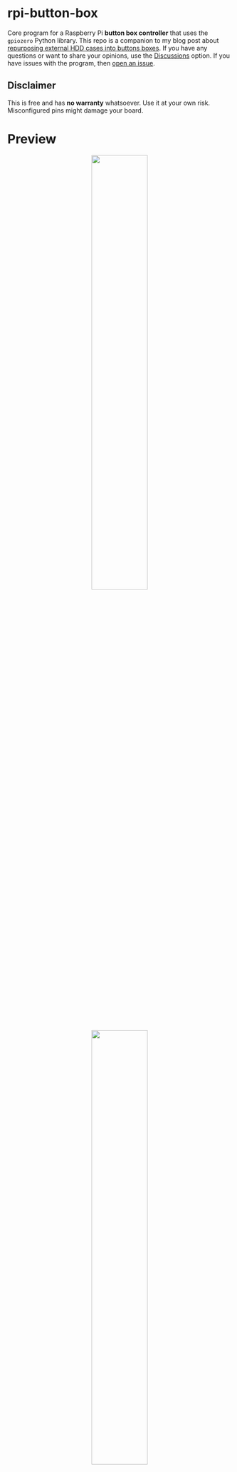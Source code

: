 # rpi-button-box
Core program for a Raspberry Pi **button box controller** that uses the `gpiozero` Python library.  This repo is a companion to my blog post about [repurposing external HDD cases into buttons boxes](https://cgomesu.com/blog/Rpi-button-box-ehdd-enclosure/).  If you have any questions or want to share your opinions, use the [Discussions](https://github.com/cgomesu/rpi-button-box/discussions) option.  If you have issues with the program, then [open an issue](https://github.com/cgomesu/rpi-button-box/issues).

## Disclaimer
This is free and has **no warranty** whatsoever.  Use it at your own risk.  Misconfigured pins might damage your board.

# Preview
<p align="center">
  <img src="imgs/preview-rpi-and-buttons.jpg" style="width: 50%;">
</p>

<p align="center">
  <img src="imgs/preview-rpi-and-buttons-closed-2.jpg" style="width: 50%;">
</p>

# Wiring
<p align="center">
  <img src="imgs/button-box-wiring.jpg" style="width: 50%;">
</p>

# Requirements
* Raspberry Pi
  * 40 GPIO pins version (but you can easily adapt to any revision)
* Python3
  * `gpiozero`, `rpi.gpio`, (and other standard Python libraries)

# Installation
The button box controller was developed for the Lite version of the [Raspberry Pi OS](https://www.raspberrypi.org/software/) but it should work with other similar systems for single board computers (e.g., [Armbian](https://www.armbian.com/)).  

The following instructions assume you're logged in with the `pi` user with `sudo` permission. (This is not a requirement but if different, make sure to change file permissions accordingly.  This applies to `systemd` service file and `logrotate/button-box` config as well.)

1. Use `apt` to install required programs
```
sudo apt update
sudo apt install git python3 python3-pip
```
2. Clone the `rpi-button-box` repo in `/opt`
```
cd /opt
sudo git clone https://github.com/cgomesu/rpi-button-box.git
sudo chown -R pi rpi-button-box
```
3. Install Python libraries from `requirements.txt`
```
pip3 install -r /opt/rpi-button-box/requirements.txt
```
4. Test `button-box.py`
```
cd /opt/rpi-button-box
./button-box.py -h
```
5. (Optional.) Allow `logrotate` (enabled by default) to manage the `button-box.log` log files:
```
sudo cp /opt/rpi-button-box/logrotate.d/button-box /etc/logrotate.d/
```

# Usage
```
./button-box.py -h
```
```
usage: button-box.py [-h] [--buzzer BUZZER] [--cmd {Popen,run}]
                     [--g1_pressed G1_PRESSED] [--g1_released G1_RELEASED]
                     [--s1_held S1_HELD] [--s1_released S1_RELEASED] [-i] [-d]

RPi button box controller. Repo: https://github.com/cgomesu/rpi-button-box

optional arguments:
  -h, --help            show this help message and exit
  --buzzer BUZZER       If installed, the buzzer's GPIO number.
  --cmd {Popen,run}     Popen: run external scripts in a NON-BLOCKING fashion.
                        run: run external scripts in a BLOCKING fashion.
                        Default=run
  --g1_pressed G1_PRESSED
                        /path/to/script to run when G1 is pressed. The
                        --btn_pressed arg is available to other PUSH buttons
                        as well.
  --g1_released G1_RELEASED
                        /path/to/script to run when G1 is released. The
                        --btn_released arg is available to other PUSH buttons
                        as well.
  --s1_held S1_HELD     /path/to/script to run when S1 is held. The
                        --btn_held arg is available to other SWITCHES as well.
  --s1_released S1_RELEASED
                        /path/to/script to run when S1 is released. The
                        --btn_released arg is available to other SWITCHES as
                        well.
  -i, --info            Show the board information.
  -d, --debug           Print additional messages to the terminal.
```

As mentioned, there are **hidden arguments** for passing external scripts to be executed upon a button event, such as pressing `G2`, or releasing `S3`.  More specifically, in addition to `--g1_*` and `--s1_*` args shown in the help output, the program accepts args for any of the other seven buttons, as follows

* script for `pressed` and `released` events: the **push buttons** `--g1_*`, `--b1_*`, `--r1_*`, `--g2_*`, `--b2_*`, and `--r2_*`,
* script for `held` and `released` events: the **switches** `--s1_*`, `--s2_*`, and `--s3_*`.

The script generates a `button-box.log` log file to keep track of controller-related events.

# Examples
* Output info about the board
```
./button-box.py -i
```

* Run the controller in debug mode (prints more messages to the terminal) and enable the buzzer (`GPIO4`)
```
./button-box.py -d --buzzer 4
```

* Run the controller with a buzzer and execute `/opt/rpi-button-box/scripts/template.sh` whenever the push button `R2` is **pressed**:
```
./button-box.py --buzzer 4 \
--r2_pressed '/opt/rpi-button-box/scripts/template.sh'
```

* Same as before, but don't wait for the external script to finish running (**non-blocking** command execution):
```
./button-box.py --buzzer 4 --cmd Popen \
--r2_pressed '/opt/rpi-button-box/scripts/template.sh'
```

# Run the controller as a service
If you're using options different than the default values, first edit the `systemd/button-box.service` file to include those options into the `ExecStart=` command execution.  (Reminder: If you've installed Python3 libraries with a user different than `pi` and the `rpi-button-box` dir is owned by another user, you'll have to edit the `systemd/button-box.service` file to reflect such changes. Otherwise, you will run into errors related to permission.) Then, run `button-box.py` as a service, as follows:

1. Copy the `systemd/button-box.service` file to your systemd directory
```
sudo cp /opt/rpi-button-box/systemd/button-box.service /lib/systemd/system/
```
2. Enable the service and start it
```
sudo systemctl enable button-box.service
sudo systemctl start button-box.service
```
3. Check the service status to make sure it's running without issues
```
systemctl status button-box.service
```

# Bash script template
I've included a template for bash scripts on `scripts/template.sh` that anyone can use to create their customized set of commands to run upon a button event.  Just copy the template, rename it, edit it according to your needs, and when running the `button-box.py` controller, add the full path to the new script to one (or more) of the `--btn_*` arguments.  For example:
```
./button-box.py --buzzer 4 \
--g1_pressed '/opt/rpi-button-box/scripts/notification.sh' \
--b1_pressed '/opt/rpi-button-box/scripts/switch_cameras.sh' \
--r1_pressed '/opt/rpi-button-box/scripts/lights_toggle.sh' \
--g2_pressed '/opt/rpi-button-box/scripts/test_connectivity.sh' \
--b2_pressed '/opt/rpi-button-box/scripts/shutdown.sh' \
--r2_pressed '/opt/rpi-button-box/scripts/reboot.sh' \
--s2_held '/opt/rpi-button-box/scripts/alarm_on.sh' \
--s2_released '/opt/rpi-button-box/scripts/alarm_off.sh' \
--s3_held '/opt/rpi-button-box/scripts/emergency.sh'
```
